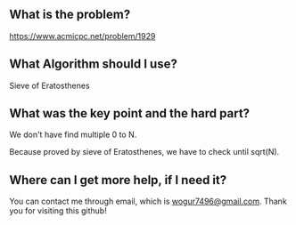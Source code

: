 ## What is the problem?

<https://www.acmicpc.net/problem/1929>

## What Algorithm should I use?

Sieve of Eratosthenes

## What was the key point and the hard part?

We don't have find multiple 0 to N.

Because proved by sieve of Eratosthenes, we have to check until sqrt(N). 

## Where can I get more help, if I need it?

You can contact me through email, which is wogur7496@gmail.com.
Thank you for visiting this github!

